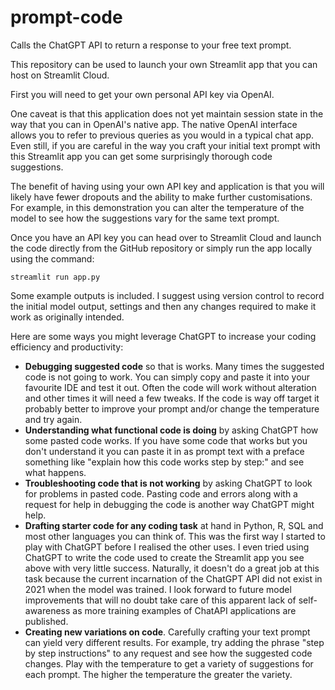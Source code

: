# prompt-code
Calls the ChatGPT API to return a response to your free text prompt.

This repository can be used to launch your own Streamlit app that you can host on Streamlit Cloud.

First you will need to get your own personal API key via OpenAI. 

One caveat is that this application does not yet maintain session state in the way that you can in OpenAI's native app. The native OpenAI interface allows you to refer to previous queries as you would in a typical chat app. Even still, if you are careful in the way you craft your initial text prompt with this Streamlit app you can get some surprisingly thorough code suggestions.

The benefit of having using your own API key and application is that you will likely have fewer dropouts and the ability to make further customisations.  For example, in this demonstration you can alter the temperature of the model to see how the suggestions vary for the same text prompt.

Once you have an API key you can head over to Streamlit Cloud and launch the code directly from the GitHub repository or simply run the app locally using the command:

`streamlit run app.py`

Some example outputs is included. I suggest using version control to record the initial model output, settings and then any changes required to make it work as originally intended.

Here are some ways you might leverage ChatGPT to increase your coding efficiency and productivity:
- **Debugging suggested code** so that is works. Many times the suggested code is not going to work. You can simply copy and paste it into your favourite IDE and test it out. Often the code will work without alteration and other times it will need a few tweaks. If the code is way off target it probably better to improve your prompt and/or change the temperature and try again.
- **Understanding what functional code is doing** by asking ChatGPT how some pasted code works. If you have some code that works but you don't understand it you can paste it in as prompt text with a preface something like "explain how this code works step by step:" and see what happens.
- **Troubleshooting code that is not working** by asking ChatGPT to look for problems in pasted code. Pasting code and errors along with a request for help in debugging the code is another way ChatGPT might help.
- **Drafting starter code for any coding task** at hand in Python, R, SQL and most other languages you can think of. This was the first way I started to play with ChatGPT before I realised the other uses. I even tried using ChatGPT to write the code used to create the Streamlit app you see above with very little success. Naturally, it doesn't do a great job at this task because the current incarnation of the ChatGPT API did not exist in 2021 when the model was trained. I look forward to future model improvements that will no doubt take care of this apparent lack of self-awareness as more training examples of ChatAPI applications are published.
- **Creating new variations on code**. Carefully crafting your text prompt can yield very different results. For example, try adding the phrase "step by step instructions" to any request and see how the suggested code changes. Play with the temperature to get a variety of suggestions for each prompt. The higher the temperature the greater the variety.


